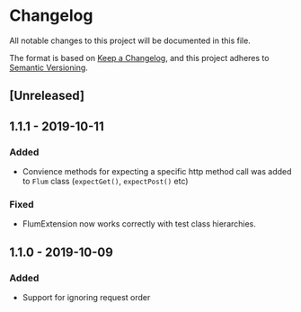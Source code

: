 # Changelog
All notable changes to this project will be documented in this file.

The format is based on [Keep a Changelog](https://keepachangelog.com/en/1.0.0/),
and this project adheres to [Semantic Versioning](https://semver.org/spec/v2.0.0.html).

## [Unreleased]

## 1.1.1 - 2019-10-11
### Added
- Convience methods for expecting a specific http method call was added to `Flum` class
(`expectGet()`, `expectPost()` etc)
### Fixed
- FlumExtension now works correctly with test class hierarchies. 

## 1.1.0 - 2019-10-09
### Added
- Support for ignoring request order
